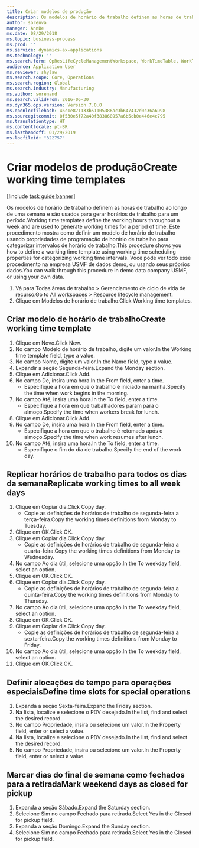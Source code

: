 ```yaml
---
title: Criar modelos de produção
description: Os modelos de horário de trabalho definem as horas de trabalho ao longo de uma semana e são usados para gerar horários de trabalho para um período.
author: sorenva
manager: AnnBe
ms.date: 08/29/2018
ms.topic: business-process
ms.prod: ''
ms.service: dynamics-ax-applications
ms.technology: ''
ms.search.form: OpResLifeCycleManagementWorkspace, WorkTimeTable, WorkTimeCopyDayDialog
audience: Application User
ms.reviewer: shylaw
ms.search.scope: Core, Operations
ms.search.region: Global
ms.search.industry: Manufacturing
ms.author: sorenand
ms.search.validFrom: 2016-06-30
ms.dyn365.ops.version: Version 7.0.0
ms.openlocfilehash: 46c1e871133b51105386ac3b647432d0c36a6998
ms.sourcegitcommit: 0f530e5f72a40f383868957a6b5cb0e446e4c795
ms.translationtype: HT
ms.contentlocale: pt-BR
ms.lasthandoff: 01/29/2019
ms.locfileid: "322757"
---
```

# <a name="create-working-time-templates"></a><span data-ttu-id="b2b41-103">Criar modelos de produção</span><span class="sxs-lookup"><span data-stu-id="b2b41-103">Create working time templates</span></span>

[!include [task guide banner](../../includes/task-guide-banner.md)]

<span data-ttu-id="b2b41-104">Os modelos de horário de trabalho definem as horas de trabalho ao longo de uma semana e são usados para gerar horários de trabalho para um período.</span><span class="sxs-lookup"><span data-stu-id="b2b41-104">Working time templates define the working hours throughout a week and are used to generate working times for a period of time.</span></span> <span data-ttu-id="b2b41-105">Este procedimento mostra como definir um modelo de horário de trabalho usando propriedades de programação de horário de trabalho para categorizar intervalos de horário de trabalho.</span><span class="sxs-lookup"><span data-stu-id="b2b41-105">This procedure shows you how to define a working time template using working time scheduling properties for categorizing working time intervals.</span></span> <span data-ttu-id="b2b41-106">Você pode ver todo esse procedimento na empresa USMF de dados demo, ou usando seus próprios dados.</span><span class="sxs-lookup"><span data-stu-id="b2b41-106">You can walk through this procedure in demo data company USMF, or using your own data.</span></span>

1. <span data-ttu-id="b2b41-107">Vá para Todas áreas de trabalho > Gerenciamento de ciclo de vida de recurso.</span><span class="sxs-lookup"><span data-stu-id="b2b41-107">Go to All workspaces > Resource lifecycle management.</span></span>
2. <span data-ttu-id="b2b41-108">Clique em Modelos de horário de trabalho.</span><span class="sxs-lookup"><span data-stu-id="b2b41-108">Click Working time templates.</span></span>

## <a name="create-working-time-template"></a><span data-ttu-id="b2b41-109">Criar modelo de horário de trabalho</span><span class="sxs-lookup"><span data-stu-id="b2b41-109">Create working time template</span></span>
1. <span data-ttu-id="b2b41-110">Clique em Novo.</span><span class="sxs-lookup"><span data-stu-id="b2b41-110">Click New.</span></span>
2. <span data-ttu-id="b2b41-111">No campo Modelo de horário de trabalho, digite um valor.</span><span class="sxs-lookup"><span data-stu-id="b2b41-111">In the Working time template field, type a value.</span></span>
3. <span data-ttu-id="b2b41-112">No campo Nome, digite um valor.</span><span class="sxs-lookup"><span data-stu-id="b2b41-112">In the Name field, type a value.</span></span>
4. <span data-ttu-id="b2b41-113">Expandir a seção Segunda-feira.</span><span class="sxs-lookup"><span data-stu-id="b2b41-113">Expand the Monday section.</span></span>
5. <span data-ttu-id="b2b41-114">Clique em Adicionar.</span><span class="sxs-lookup"><span data-stu-id="b2b41-114">Click Add.</span></span>
6. <span data-ttu-id="b2b41-115">No campo De, insira uma hora.</span><span class="sxs-lookup"><span data-stu-id="b2b41-115">In the From field, enter a time.</span></span>
    * <span data-ttu-id="b2b41-116">Especifique a hora em que o trabalho é iniciado na manhã.</span><span class="sxs-lookup"><span data-stu-id="b2b41-116">Specify the time when work begins in the morning.</span></span>  
7. <span data-ttu-id="b2b41-117">No campo Até, insira uma hora.</span><span class="sxs-lookup"><span data-stu-id="b2b41-117">In the To field, enter a time.</span></span>
    * <span data-ttu-id="b2b41-118">Especifique a hora em que trabalhadores param para o almoço.</span><span class="sxs-lookup"><span data-stu-id="b2b41-118">Specify the time when workers break for lunch.</span></span>  
8. <span data-ttu-id="b2b41-119">Clique em Adicionar.</span><span class="sxs-lookup"><span data-stu-id="b2b41-119">Click Add.</span></span>
9. <span data-ttu-id="b2b41-120">No campo De, insira uma hora.</span><span class="sxs-lookup"><span data-stu-id="b2b41-120">In the From field, enter a time.</span></span>
    * <span data-ttu-id="b2b41-121">Especifique a hora em que o trabalho é retomado após o almoço.</span><span class="sxs-lookup"><span data-stu-id="b2b41-121">Specify the time when work resumes after lunch.</span></span>  
10. <span data-ttu-id="b2b41-122">No campo Até, insira uma hora.</span><span class="sxs-lookup"><span data-stu-id="b2b41-122">In the To field, enter a time.</span></span>
    * <span data-ttu-id="b2b41-123">Especifique o fim do dia de trabalho.</span><span class="sxs-lookup"><span data-stu-id="b2b41-123">Specify the end of the work day.</span></span>  

## <a name="replicate-working-times-to-all-week-days"></a><span data-ttu-id="b2b41-124">Replicar horários de trabalho para todos os dias da semana</span><span class="sxs-lookup"><span data-stu-id="b2b41-124">Replicate working times to all week days</span></span>
1. <span data-ttu-id="b2b41-125">Clique em Copiar dia.</span><span class="sxs-lookup"><span data-stu-id="b2b41-125">Click Copy day.</span></span>
    * <span data-ttu-id="b2b41-126">Copie as definições de horários de trabalho de segunda-feira a terça-feira.</span><span class="sxs-lookup"><span data-stu-id="b2b41-126">Copy the working times definitions from Monday to Tuesday.</span></span>  
2. <span data-ttu-id="b2b41-127">Clique em OK.</span><span class="sxs-lookup"><span data-stu-id="b2b41-127">Click OK.</span></span>
3. <span data-ttu-id="b2b41-128">Clique em Copiar dia.</span><span class="sxs-lookup"><span data-stu-id="b2b41-128">Click Copy day.</span></span>
    * <span data-ttu-id="b2b41-129">Copie as definições de horários de trabalho de segunda-feira a quarta-feira.</span><span class="sxs-lookup"><span data-stu-id="b2b41-129">Copy the working times definitions from Monday to Wednesday.</span></span>  
4. <span data-ttu-id="b2b41-130">No campo Ao dia útil, selecione uma opção.</span><span class="sxs-lookup"><span data-stu-id="b2b41-130">In the To weekday field, select an option.</span></span>
5. <span data-ttu-id="b2b41-131">Clique em OK.</span><span class="sxs-lookup"><span data-stu-id="b2b41-131">Click OK.</span></span>
6. <span data-ttu-id="b2b41-132">Clique em Copiar dia.</span><span class="sxs-lookup"><span data-stu-id="b2b41-132">Click Copy day.</span></span>
    * <span data-ttu-id="b2b41-133">Copie as definições de horários de trabalho de segunda-feira a quinta-feira.</span><span class="sxs-lookup"><span data-stu-id="b2b41-133">Copy the working times definitions from Monday to Thursday.</span></span>  
7. <span data-ttu-id="b2b41-134">No campo Ao dia útil, selecione uma opção.</span><span class="sxs-lookup"><span data-stu-id="b2b41-134">In the To weekday field, select an option.</span></span>
8. <span data-ttu-id="b2b41-135">Clique em OK.</span><span class="sxs-lookup"><span data-stu-id="b2b41-135">Click OK.</span></span>
9. <span data-ttu-id="b2b41-136">Clique em Copiar dia.</span><span class="sxs-lookup"><span data-stu-id="b2b41-136">Click Copy day.</span></span>
    * <span data-ttu-id="b2b41-137">Copie as definições de horários de trabalho de segunda-feira a sexta-feira.</span><span class="sxs-lookup"><span data-stu-id="b2b41-137">Copy the working times definitions from Monday to Friday.</span></span>  
10. <span data-ttu-id="b2b41-138">No campo Ao dia útil, selecione uma opção.</span><span class="sxs-lookup"><span data-stu-id="b2b41-138">In the To weekday field, select an option.</span></span>
11. <span data-ttu-id="b2b41-139">Clique em OK.</span><span class="sxs-lookup"><span data-stu-id="b2b41-139">Click OK.</span></span>

## <a name="define-time-slots-for-special-operations"></a><span data-ttu-id="b2b41-140">Definir alocações de tempo para operações especiais</span><span class="sxs-lookup"><span data-stu-id="b2b41-140">Define time slots for special operations</span></span>
1. <span data-ttu-id="b2b41-141">Expanda a seção Sexta-feira.</span><span class="sxs-lookup"><span data-stu-id="b2b41-141">Expand the Friday section.</span></span>
2. <span data-ttu-id="b2b41-142">Na lista, localize e selecione o PDV desejado.</span><span class="sxs-lookup"><span data-stu-id="b2b41-142">In the list, find and select the desired record.</span></span>
3. <span data-ttu-id="b2b41-143">No campo Propriedade, insira ou selecione um valor.</span><span class="sxs-lookup"><span data-stu-id="b2b41-143">In the Property field, enter or select a value.</span></span>
4. <span data-ttu-id="b2b41-144">Na lista, localize e selecione o PDV desejado.</span><span class="sxs-lookup"><span data-stu-id="b2b41-144">In the list, find and select the desired record.</span></span>
5. <span data-ttu-id="b2b41-145">No campo Propriedade, insira ou selecione um valor.</span><span class="sxs-lookup"><span data-stu-id="b2b41-145">In the Property field, enter or select a value.</span></span>

## <a name="mark-weekend-days-as-closed-for-pickup"></a><span data-ttu-id="b2b41-146">Marcar dias do final de semana como fechados para a retirada</span><span class="sxs-lookup"><span data-stu-id="b2b41-146">Mark weekend days as closed for pickup</span></span>
1. <span data-ttu-id="b2b41-147">Expanda a seção Sábado.</span><span class="sxs-lookup"><span data-stu-id="b2b41-147">Expand the Saturday section.</span></span>
2. <span data-ttu-id="b2b41-148">Selecione Sim no campo Fechado para retirada.</span><span class="sxs-lookup"><span data-stu-id="b2b41-148">Select Yes in the Closed for pickup field.</span></span>
3. <span data-ttu-id="b2b41-149">Expanda a seção Domingo.</span><span class="sxs-lookup"><span data-stu-id="b2b41-149">Expand the Sunday section.</span></span>
4. <span data-ttu-id="b2b41-150">Selecione Sim no campo Fechado para retirada.</span><span class="sxs-lookup"><span data-stu-id="b2b41-150">Select Yes in the Closed for pickup field.</span></span>

